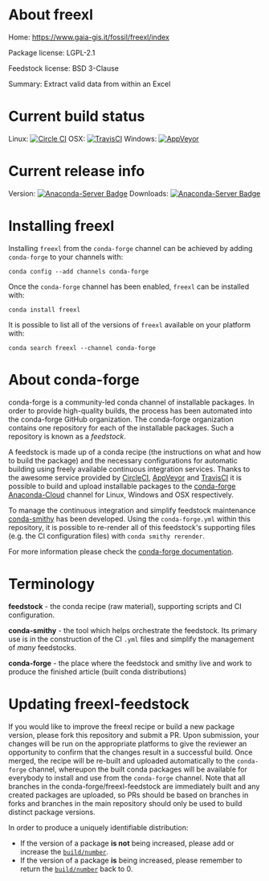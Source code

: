 About freexl
============

Home: https://www.gaia-gis.it/fossil/freexl/index

Package license: LGPL-2.1

Feedstock license: BSD 3-Clause

Summary: Extract valid data from within an Excel



Current build status
====================

Linux: [![Circle CI](https://circleci.com/gh/conda-forge/freexl-feedstock.svg?style=shield)](https://circleci.com/gh/conda-forge/freexl-feedstock)
OSX: [![TravisCI](https://travis-ci.org/conda-forge/freexl-feedstock.svg?branch=master)](https://travis-ci.org/conda-forge/freexl-feedstock)
Windows: [![AppVeyor](https://ci.appveyor.com/api/projects/status/github/conda-forge/freexl-feedstock?svg=True)](https://ci.appveyor.com/project/conda-forge/freexl-feedstock/branch/master)

Current release info
====================
Version: [![Anaconda-Server Badge](https://anaconda.org/conda-forge/freexl/badges/version.svg)](https://anaconda.org/conda-forge/freexl)
Downloads: [![Anaconda-Server Badge](https://anaconda.org/conda-forge/freexl/badges/downloads.svg)](https://anaconda.org/conda-forge/freexl)

Installing freexl
=================

Installing `freexl` from the `conda-forge` channel can be achieved by adding `conda-forge` to your channels with:

```
conda config --add channels conda-forge
```

Once the `conda-forge` channel has been enabled, `freexl` can be installed with:

```
conda install freexl
```

It is possible to list all of the versions of `freexl` available on your platform with:

```
conda search freexl --channel conda-forge
```


About conda-forge
=================

conda-forge is a community-led conda channel of installable packages.
In order to provide high-quality builds, the process has been automated into the
conda-forge GitHub organization. The conda-forge organization contains one repository
for each of the installable packages. Such a repository is known as a *feedstock*.

A feedstock is made up of a conda recipe (the instructions on what and how to build
the package) and the necessary configurations for automatic building using freely
available continuous integration services. Thanks to the awesome service provided by
[CircleCI](https://circleci.com/), [AppVeyor](http://www.appveyor.com/)
and [TravisCI](https://travis-ci.org/) it is possible to build and upload installable
packages to the [conda-forge](https://anaconda.org/conda-forge)
[Anaconda-Cloud](http://docs.anaconda.org/) channel for Linux, Windows and OSX respectively.

To manage the continuous integration and simplify feedstock maintenance
[conda-smithy](http://github.com/conda-forge/conda-smithy) has been developed.
Using the ``conda-forge.yml`` within this repository, it is possible to re-render all of
this feedstock's supporting files (e.g. the CI configuration files) with ``conda smithy rerender``.

For more information please check the [conda-forge documentation](https://conda-forge.org/docs/).

Terminology
===========

**feedstock** - the conda recipe (raw material), supporting scripts and CI configuration.

**conda-smithy** - the tool which helps orchestrate the feedstock.
                   Its primary use is in the construction of the CI ``.yml`` files
                   and simplify the management of *many* feedstocks.

**conda-forge** - the place where the feedstock and smithy live and work to
                  produce the finished article (built conda distributions)


Updating freexl-feedstock
=========================

If you would like to improve the freexl recipe or build a new
package version, please fork this repository and submit a PR. Upon submission,
your changes will be run on the appropriate platforms to give the reviewer an
opportunity to confirm that the changes result in a successful build. Once
merged, the recipe will be re-built and uploaded automatically to the
`conda-forge` channel, whereupon the built conda packages will be available for
everybody to install and use from the `conda-forge` channel.
Note that all branches in the conda-forge/freexl-feedstock are
immediately built and any created packages are uploaded, so PRs should be based
on branches in forks and branches in the main repository should only be used to
build distinct package versions.

In order to produce a uniquely identifiable distribution:
 * If the version of a package **is not** being increased, please add or increase
   the [``build/number``](http://conda.pydata.org/docs/building/meta-yaml.html#build-number-and-string).
 * If the version of a package **is** being increased, please remember to return
   the [``build/number``](http://conda.pydata.org/docs/building/meta-yaml.html#build-number-and-string)
   back to 0.